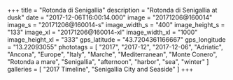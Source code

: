 +++
title = "Rotonda di Senigallia"
description = "Rotonda di Senigallia at dusk"
date = "2017-12-06T16:00:14.000"
image = "20171206@160014"
image_s = "20171206@160014-s"
image_width_s = "400"
image_height_s = "133"
image_xl = "20171206@160014-xl"
image_width_xl = "1000"
image_height_xl = "333"
gps_latitude = "43.7204361166667"
gps_longitude = "13.22093055"
phototags = [ "2017", "2017-12", "2017-12-06", "Adriatic", "Ancona", "Europe", "Italy", "Marche", "Mediterranean", "Monte Conero", "Rotonda a mare", "Senigallia", "afternoon", "harbor", "sea", "winter" ]
galleries = [ "2017 Timeline", "Senigallia City and Seaside" ]
+++
